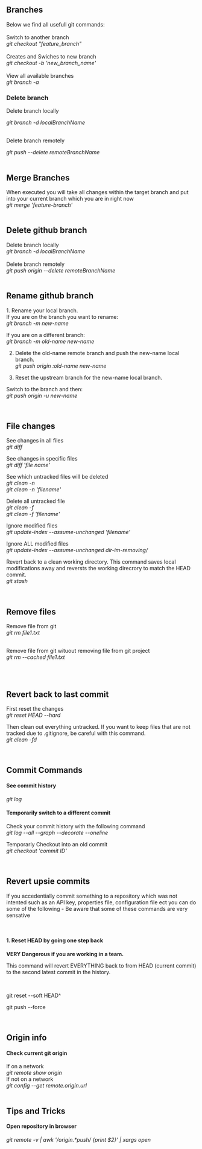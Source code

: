 <h2>Branches</h2>
Below we find all usefull git commands: <br><br>
Switch to another branch <br>
<i>git checkout "feature_branch"</i> <br>
<br>
Creates and Swiches to new branch <br>
<i>git checkout -b 'new_branch_name'</i> <br>
<br>
View all available branches <br>
<i>git branch -a</i><br>

<h3>Delete branch</h3>
<p>Delete branch locally</p>
<i>git branch -d localBranchName</i> <br><br>
<p>Delete branch remotely</p>
<i>git push --delete remoteBranchName</i><br>

<br>
<h2>Merge Branches</h2>
When executed you will take all changes within the target branch and put into your current branch which you are in right now <br>
<i>git merge 'feature-branch'</i><br>

<br>
<h2>Delete github branch</h2>
Delete branch locally <br>
<i>git branch -d localBranchName</i><br>

<br>
Delete branch remotely <br>
<i>git push origin --delete remoteBranchName</i><br>

<br>
<h2>Rename github branch</h2>
1. Rename your local branch. <br>
If you are on the branch you want to rename: <br>
<i>git branch -m new-name </i><br>

If you are on a different branch: <br>
<i>git branch -m old-name new-name</i><br>

2. Delete the old-name remote branch and push the new-name local branch. <br>
<i>git push origin :old-name new-name</i><br>

3. Reset the upstream branch for the new-name local branch. <br>

Switch to the branch and then:<br>
<i>git push origin -u new-name </i><br>

<br>
<h2>File changes </h2>
See changes in all files <br>
<i>git diff</i><br>

See changes in specific files <br>
<i>git diff 'file name'</i><br>

See which untracked files will be deleted <br>
<i>git clean -n</i> <br>
<i>git clean -n 'filename'</i><br>

Delete all untracked file<br>
<i>git clean -f</i> <br>
<i>git clean -f 'filename'</i><br>

Ignore modified files <br>
<i>git update-index --assume-unchanged 'filename'</i><br>

Ignore ALL modified files <br>
<i>git update-index --assume-unchanged dir-im-removing/</i><br>

Revert back to a clean working directory. This command saves local modifications away and reversts the working direcrory to match the HEAD commit. <br>
<i>git stash</i><br>

<br>
<h2>Remove files </h2>
Remove file from git <br>
<i>git rm file1.txt</i><br><br>

Remove file from git wituout removing file from git project <br>
<i>git rm --cached file1.txt</i><br><br>

<br>
<h2>Revert back to last commit</h2>
First reset the changes <br>
<i>git reset HEAD --hard</i><br>

Then clean out everything untracked. If you want to keep files that are not tracked due to .gitignore, be careful with this command. <br>
<i>git clean -fd</i><br>



<br>
<h2>Commit Commands</h2>
<h4>See commit history</h4>
<i>git log</i>

<h4>Temporarily switch to a different commit </h4>
Check your commit history with the following command <br>
<i> git log --all --graph --decorate --oneline </i><br>

Temporarly Checkout into an old commit <br>
<i> git checkout 'commit ID'</i> <br>


<br>
<h2>Revert upsie commits</h2>
<p>If you accedentially commit something to a repository which was not intented such as an API key, properties file, configuration file ect you can do some of the following - Be aware that some of these commands are very sensative</p><br>

<h4>1. Reset HEAD by going one step back</h4>
<p><b>VERY Dangerous if you are working in a team.</b></p>
<p>This command will revert EVERYTHING back to from HEAD (current commit) to the second latest commit in the history.</p><br>
<p>git reset --soft HEAD^</p>
<p>git push --force</p>

<br>
<h2>Origin info</h2>
<h4>Check current git origin</h4>
If on a network<br>
<i>git remote show origin</i> <br>
If not on a network<br>
<i>git config --get remote.origin.url</i> <br>


<br>
<h2>Tips and Tricks</h2>
<h4>Open repository in browser</h4>
<i>git remote -v | awk '/origin.*push/ {print $2}' | xargs open</i>